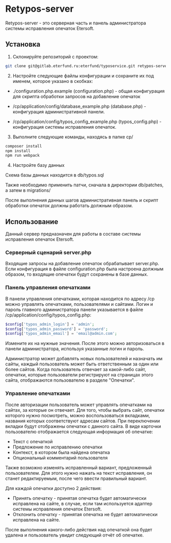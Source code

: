 # Retypos-server

Retypos-server - это серверная часть и панель администратора системы исправления опечаток Etersoft. 

## Установка

1. Склонируйте репозиторий с проектом:

```bash
git clone git@gitlab.eterfund.ru:eterfund/typoservice.git retypos-server
```
2. Настройте следующие файлы конфигурации и сохраните их под именем, которое указано в скобках:

 - ./configuration.php.example (configuration.php) - общая конфигурация для скрипта обработки запросов на добавление опечаток

 - /cp/application/config/database_example.php (database.php) - конфигурация административной панели.

 - /cp/application/config/typos_config_example.php (typos_config.php) - конфигурация системы исправления опечаток.

3. Выполните следующие команды, находясь в папке cp/

```bash
composer install
npm install
npm run webpack
```

4. Настройте базу данных

Схема базы данных находится в db/typos.sql

Также необходимо применить патчи, сначала в директории db/patches, а затем в migrations/

После выполнения данных шагов административная панель и скрипт обработки опечаток должны работать должным образом.

## Использование 

Данный сервер предназначен для работы в составе системы исправления опечаток Etersoft. 

### Серверный сценарий server.php

Входящие запросы на добавление опечаток обрабатывает server.php. Если конфигурация в файле configuration.php была настроена должным образом, то входящие опечатки будут сохранены в базе данных.

### Панель управления опечатками
В панели управления опечатками, которая находится по адресу /cp можно управлять опечатками, пользователями и сайтами. 
Логин и пароль главного администратора панели указывается в файле /cp/application/config/typos_config.php:

```php
$config['typos_admin_login'] = 'admin';
$config['typos_admin_password'] = 'password';
$config['typos_admin_email'] = 'email@admin.com';
```

Измените их на нужные значения. После этого можно авторизоваться в панели администратора, используя указанные логин и пароль.

Администратор может добавлять новых пользователей и назначать им сайты, каждый пользователь может быть ответственным за один или более сайтов. Когда пользователь отвечает за какой-либо сайт, опечатки, которые пользователи регистрируют на страницах этого сайта, отображаются пользователю в разделе "Опечатки".

### Управление опечатками

После авторизации пользователь может управлять опечатками на сайтах, за которые он отвечает. Для того, чтобы выбрать сайт, опечатки которого нужно посмотреть, можно воспользоваться вкладками, названия которых соответствуют адресам сайтов. При переключении вкладки будут отображены опечатки с данного сайта. 
В виде карточки пользователю отображается следующая информация об опечатке:

 - Текст с опечаткой
 - Предложение по исправлению опечатки
 - Контекст, в котором была найдена опечатка
 - Опциональный комментарий пользователя

Также возможно изменять исправленный вариант, предложенный пользователем. Для этого нужно нажать на текст исправления, он станет редактируемым, после чего ввести правильный вариант.

Для каждой опечатки доступно 2 действия:

- Принять опечатку - принятая опечатка будет автоматически исправлена на сайте, в случае, если там используется адаптер системы исправления опечаток Etersoft.
- Отклонить опечатку - принятая опечатка не будет автоматически исправлена на сайте.

После выполнения какого-либо действия над опечаткой она будет удалена и пользователь увидит следующий отчёт об опечатке.





